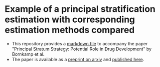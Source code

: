 # Example of a principal stratification estimation with corresponding estimation methods compared

- This repository provides a [markdown file](princ_strat_example.html) to accompany the paper "Principal Stratum Strategy: Potential Role in Drug Development" by Bornkamp et al.
- The paper is available as a [preprint on arxiv](https://arxiv.org/abs/2008.05406) and [published here](https://doi.org/10.1002/pst.2104).
